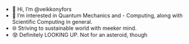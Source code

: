 - :man: Hi, I’m @veikkonyfors
- :heartbeat: I’m interested in Quantum Mechanics and - Computing, along with Scientific Computing in general.
- :globe_with_meridians: Striving to sustainable world with meeker mind.
- :cold_sweat: Definitely LOOKING UP. Not for an asteroid, though

<!---
veikkonyfors/veikkonyfors is a ✨ special ✨ repository because its `README.md` (this file) appears on your GitHub profile.
You can click the Preview link to take a look at your changes.
--->
